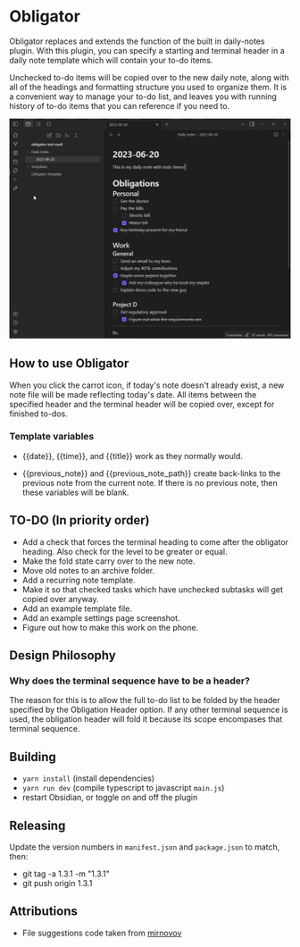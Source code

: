 # Obligator

Obligator replaces and extends the function of the built in daily-notes plugin.
With this plugin, you can specify a starting and terminal header in a daily
note template which will contain your to-do items.

Unchecked to-do items will be copied over to the new daily note, along with all
of the headings and formatting structure you used to organize them. It is a
convenient way to manage your to-do list, and leaves you with running history
of to-do items that you can reference if you need to.

![](preview.gif)

## How to use Obligator

When you click the carrot icon, if today's note doesn't already exist, a new
note file will be made reflecting today's date. All items between the specified
header and the terminal header will be copied over, except for finished to-dos.

### Template variables
 * {{date}}, {{time}}, and {{title}} work as they normally would.


 * {{previous_note}} and {{previous_note_path}} create back-links to the
   previous note from the current note. If there is no previous note, then
   these variables will be blank.

## TO-DO (In priority order)
* Add a check that forces the terminal heading to come after the obligator
  heading. Also check for the level to be greater or equal.
* Make the fold state carry over to the new note.
* Move old notes to an archive folder.
* Add a recurring note template.
* Make it so that checked tasks which have unchecked subtasks will get copied
  over anyway.
* Add an example template file.
* Add an example settings page screenshot.
* Figure out how to make this work on the phone.

## Design Philosophy
### Why does the terminal sequence have to be a header?
The reason for this is to allow the full to-do list to be folded by the header
specified by the Obligation Header option. If any other terminal sequence is
used, the obligation header will fold it because its scope encompases that
terminal sequence.

## Building
* `yarn install` (install dependencies)
* `yarn run dev` (compile typescript to javascript `main.js`)
* restart Obsidian, or toggle on and off the plugin

## Releasing
Update the version numbers in `manifest.json` and `package.json` to match, then:
* git tag -a 1.3.1 -m "1.3.1"
* git push origin 1.3.1

## Attributions
* File suggestions code taken from [mirnovov](https://github.com/mirnovov/obsidian-homepage/blob/main/src/suggest.ts)
